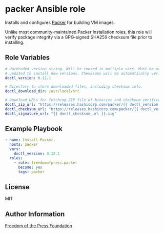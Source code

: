 packer Ansible role
===================

Installs and configures [Packer] for building VM images.

Unlike most community-maintained Packer installation roles, this role will
verify package integrity via a GPG-signed SHA256 checksum file prior to installing.

Role Variables
--------------

```yaml
# Hardcoded version string. Will be reused in multiple vars. Must be manually
# updated to install new versions. Checksums will be automatically verified.
doctl_version: 0.12.1

# Directory to store downloaded files, including checksum info.
doctl_download_dir: /usr/local/src

# Download URLs for fetching ZIP file of binaries and checksum verification info.
doctl_zip_url: "https://releases.hashicorp.com/packer/{{ doctl_version }}/doctl_{{ doctl_version }}_linux_amd64.zip"
doctl_checksum_url: "https://releases.hashicorp.com/packer/{{ doctl_version }}/doctl_{{ doctl_version }}_SHA256SUMS"
doctl_signature_url: "{{ doctl_checksum_url }}.sig"
```

Example Playbook
----------------

```yaml
- name: Install Packer.
  hosts: packer
  vars:
    doctl_version: 0.12.1
  roles:
    - role: freedomofpress.packer
      become: yes
      tags: packer
```

License
-------

MIT

Author Information
------------------

[Freedom of the Press Foundation]

[Packer]: https://packer.io/
[Freedom of the Press Foundation]: https://freedom.press/

